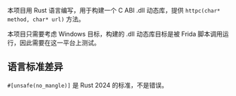本项目用 Rust 语言编写，用于构建一个 C ABI .dll 动态库，提供 `httpc(char* method, char* url)` 方法。

本项目只需要考虑 Windows 目标，构建的 .dll 动态库目标是被 Frida 脚本调用运行，因此需要在这一平台上测试。

## 语言标准差异

`#[unsafe(no_mangle)]` 是 Rust 2024 的标准，不是错误。
